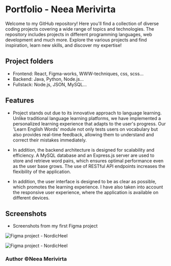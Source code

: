 # Portfolio - Neea Merivirta

Welcome to my GitHub repository! Here you'll find a collection of diverse coding projects covering a wide range of topics and technologies. The repository includes projects in different programming languages, web development and much more. Explore the various projects and find inspiration, learn new skills, and discover my expertise!

## Project folders

- Frontend: React, Figma-works, WWW-techniques, css, scss...
- Backend: Java, Python, Node.js...
- Fullstack: Node.js, JSON, MySQL...

## Features

- Project stands out due to its innovative approach to language learning. Unlike traditional language learning platforms, we have implemented a personalized learning experience that adapts to the user's progress. Our 'Learn English Words' module not only tests users on vocabulary but also provides real-time feedback, allowing them to understand and correct their mistakes immediately.

- In addition, the backend architecture is designed for scalability and efficiency. A MySQL database and an Express.js server are used to store and retrieve word pairs, which ensures optimal performance even as the user base grows. The use of RESTful API endpoints increases the flexibility of the application.

- In addition, the user interface is designed to be as clear as possible, which promotes the learning experience. I have also taken into account the responsive user experience, where the application is available on different devices.

## Screenshots

- Screenshots from my first Figma project

![Figma project - NordicHeel](/portfolio/figma.png "Figma project - NordicHeel")

![Figma project - NordicHeel](/portfolio/figma2.png "Figma project - NordicHeel")

### Author ©Neea Merivirta
